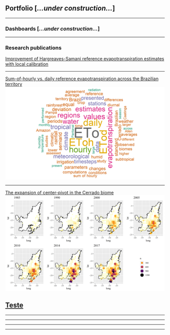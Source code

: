 ## Portfolio [*...under construction...*]

---

### Dashboards [*...under construction...*]


---

### Research publications 
<a href="https://www.mdpi.com/2073-4441/11/11/2272" target="blank">Improvement of Hargreaves-Samani reference evapotranspiration estimates with local calibration</a>

---
<a href="https://www.sciencedirect.com/science/article/abs/pii/S0378377419310170" target="blank">Sum-of-hourly vs. daily reference evapotranspiration across the Brazilian territory</a>
<img src="/images/Manuscript_EToh_ETod.jpg?raw=true"/>

---
[The expansion of center-pivot in the Cerrado biome](/pdf/IRRIGA_pivot_expansion.pdf)
<img src="images/Cerrado_CenterPivot.png?raw=true"/>


<a href="/pdf/IRRIGA_pivot_expansion.pdf" target="blank">Teste</a>
---
<!--
[Project 2 Title](/sample_page)
<img src="images/dummy_thumbnail.jpg?raw=true"/>
-->
---
<!--
[Project 3 Title](http://example.com/)
<img src="images/dummy_thumbnail.jpg?raw=true"/>
-->
---
<!--
### Category Name 2-->
<!--
- [Project 1 Title](http://example.com/)
- [Project 2 Title](http://example.com/)
- [Project 3 Title](http://example.com/)
- [Project 4 Title](http://example.com/)
- [Project 5 Title](http://example.com/)
-->
---




---
<p style="font-size:11px"></p>

